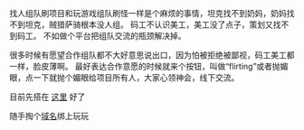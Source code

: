 找人组队刷项目和玩游戏组队刷怪一样是个麻烦的事情，坦克找不到奶妈，奶妈找不到坦克，贼猎萨骑根本没人组。 码工不认识美工，美工没了点子，策划又找不到码工。 不如做个平台把组队交流的瓶颈解决掉。

很多时候有愿望合作组队都不大好意思说出口，因为怕被拒绝被鄙视，码工美工都一样，脸皮薄啊。 最好表达合作意愿的时候就来个按钮，叫做“flirting”或者抛媚眼，点一下就抛个媚眼给项目所有人，大家心领神会，线下交流。

目前先搭在 [这里](http://www.obard.com) 好了

随手掏个[域名](http://www.obard.com)绑上玩玩
